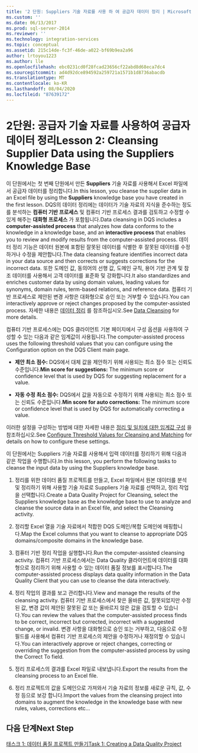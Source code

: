 ```yaml
---
title: '2 단원: Suppliers 기술 자료를 사용 하 여 공급자 데이터 정리 | Microsoft Docs'
ms.custom: ''
ms.date: 06/13/2017
ms.prod: sql-server-2014
ms.reviewer: ''
ms.technology: integration-services
ms.topic: conceptual
ms.assetid: 215c14de-fc3f-46de-a022-bf69b9ea2a96
author: lrtoyou1223
ms.author: lle
ms.openlocfilehash: ebc0231cd0f28fcad23656cf22abd8d68eca7dc4
ms.sourcegitcommit: ad4d92dce894592a259721a1571b1d8736abacdb
ms.translationtype: MT
ms.contentlocale: ko-KR
ms.lasthandoff: 08/04/2020
ms.locfileid: "87639172"
---
```

# <a name="lesson-2-cleansing-supplier-data-using-the-suppliers-knowledge-base"></a><span data-ttu-id="ef6d3-102">2단원: 공급자 기술 자료를 사용하여 공급자 데이터 정리</span><span class="sxs-lookup"><span data-stu-id="ef6d3-102">Lesson 2: Cleansing Supplier Data using the Suppliers Knowledge Base</span></span>
  <span data-ttu-id="ef6d3-103">이 단원에서는 첫 번째 단원에서 만든 **Suppliers** 기술 자료를 사용해서 Excel 파일에서 공급자 데이터를 정리합니다.</span><span class="sxs-lookup"><span data-stu-id="ef6d3-103">In this lesson, you cleanse the supplier data in an Excel file by using the **Suppliers** knowledge base you have created in the first lesson.</span></span> <span data-ttu-id="ef6d3-104">DQS의 데이터 정리에는 데이터가 기술 자료의 지식을 준수하는 정도를 분석하는 **컴퓨터 기반 프로세스** 및 컴퓨터 기반 프로세스 결과를 검토하고 수정할 수 있게 해주는 **대화형 프로세스** 가 포함됩니다.</span><span class="sxs-lookup"><span data-stu-id="ef6d3-104">Data cleansing in DQS includes a **computer-assisted process** that analyzes how data conforms to the knowledge in a knowledge base, and an **interactive process** that enables you to review and modify results from the computer-assisted process.</span></span> <span data-ttu-id="ef6d3-105">데이터 정리 기능은 데이터 원본에 포함된 잘못된 데이터를 식별한 후 잘못된 데이터를 수정하거나 수정을 제안합니다.</span><span class="sxs-lookup"><span data-stu-id="ef6d3-105">The data cleansing feature identifies incorrect data in your data source and then corrects or suggests corrections for the incorrect data.</span></span> <span data-ttu-id="ef6d3-106">또한 도메인 값, 동의어의 선행 값, 도메인 규칙, 용어 기반 관계 및 참조 데이터를 사용해서 고객 데이터를 표준화 및 강화합니다.</span><span class="sxs-lookup"><span data-stu-id="ef6d3-106">It also standardizes and enriches customer data by using domain values, leading values for synonyms, domain rules, term-based relations, and reference data.</span></span> <span data-ttu-id="ef6d3-107">컴퓨터 기반 프로세스로 제안된 변경 사항은 대화형으로 승인 또는 거부할 수 있습니다.</span><span class="sxs-lookup"><span data-stu-id="ef6d3-107">You can interactively approve or reject changes proposed by the computer-assisted process.</span></span> <span data-ttu-id="ef6d3-108">자세한 내용은 [데이터 정리](https://msdn.microsoft.com/library/gg524800.aspx) 를 참조하십시오.</span><span class="sxs-lookup"><span data-stu-id="ef6d3-108">See [Data Cleansing](https://msdn.microsoft.com/library/gg524800.aspx) for more details.</span></span>  
  
 <span data-ttu-id="ef6d3-109">컴퓨터 기반 프로세스에는 DQS 클라이언트 기본 페이지에서 구성 옵션을 사용하여 구성할 수 있는 다음과 같은 임계값이 사용됩니다.</span><span class="sxs-lookup"><span data-stu-id="ef6d3-109">The computer-assisted process uses the following threshold values that you can configure using the Configuration option on the DQS Client main page.</span></span>  
  
-   <span data-ttu-id="ef6d3-110">**제안 최소 점수:** DQS에서 대체 값을 제안하기 위해 사용되는 최소 점수 또는 신뢰도 수준입니다.</span><span class="sxs-lookup"><span data-stu-id="ef6d3-110">**Min score for suggestions:** The minimum score or confidence level that is used by DQS for suggesting replacement for a value.</span></span>  
  
-   <span data-ttu-id="ef6d3-111">**자동 수정 최소 점수:** DQS에서 값을 자동으로 수정하기 위해 사용되는 최소 점수 또는 신뢰도 수준입니다.</span><span class="sxs-lookup"><span data-stu-id="ef6d3-111">**Min score for auto corrections:** The minimum score or confidence level that is used by DQS for automatically correcting a value.</span></span>  
  
 <span data-ttu-id="ef6d3-112">이러한 설정을 구성하는 방법에 대한 자세한 내용은 [정리 및 일치에 대한 임계값 구성](https://msdn.microsoft.com/library/hh510415.aspx) 을 참조하십시오.</span><span class="sxs-lookup"><span data-stu-id="ef6d3-112">See [Configure Threshold Values for Cleansing and Matching](https://msdn.microsoft.com/library/hh510415.aspx) for details on how to configure these settings.</span></span>  
  
 <span data-ttu-id="ef6d3-113">이 단원에서는 Suppliers 기술 자료를 사용해서 입력 데이터를 정리하기 위해 다음과 같은 작업을 수행합니다.</span><span class="sxs-lookup"><span data-stu-id="ef6d3-113">In this lesson, you perform the following tasks to cleanse the input data by using the Suppliers knowledge base.</span></span>  
  
1.  <span data-ttu-id="ef6d3-114">정리를 위한 데이터 품질 프로젝트를 만들고, Excel 파일에서 원본 데이터를 분석 및 정리하기 위해 사용할 기술 자료로 Suppliers 기술 자료를 선택하고, 정리 작업을 선택합니다.</span><span class="sxs-lookup"><span data-stu-id="ef6d3-114">Create a Data Quality Project for Cleansing, select the Suppliers knowledge base as the knowledge base to use to analyze and cleanse the source data in an Excel file, and select the Cleansing activity.</span></span>  
  
2.  <span data-ttu-id="ef6d3-115">정리할 Excel 열을 기술 자료에서 적합한 DQS 도메인/복합 도메인에 매핑합니다.</span><span class="sxs-lookup"><span data-stu-id="ef6d3-115">Map the Excel columns that you want to cleanse to appropriate DQS domains/composite domains in the knowledge base.</span></span>  
  
3.  <span data-ttu-id="ef6d3-116">컴퓨터 기반 정리 작업을 실행합니다.</span><span class="sxs-lookup"><span data-stu-id="ef6d3-116">Run the computer-assisted cleansing activity.</span></span> <span data-ttu-id="ef6d3-117">컴퓨터 기반 프로세스에서는 Data Quality 클라이언트에 데이터를 대화형으로 정리하기 위해 사용할 수 있는 데이터 품질 정보를 표시합니다.</span><span class="sxs-lookup"><span data-stu-id="ef6d3-117">The computer-assisted process displays data quality information in the Data Quality Client that you can use to cleanse the data interactively.</span></span>  
  
4.  <span data-ttu-id="ef6d3-118">정리 작업의 결과를 보고 관리합니다.</span><span class="sxs-lookup"><span data-stu-id="ef6d3-118">View and manage the results of the cleansing activity.</span></span> <span data-ttu-id="ef6d3-119">컴퓨터 기반 프로세스에서 찾은 올바른 값, 잘못되었지만 수정된 값, 변경 값이 제안된 잘못된 값 또는 올바르지 않은 값을 검토할 수 있습니다.</span><span class="sxs-lookup"><span data-stu-id="ef6d3-119">You can review the values that the computer-assisted process finds to be correct, incorrect but corrected, incorrect with a suggested change, or invalid.</span></span> <span data-ttu-id="ef6d3-120">변경 사항을 대화형으로 승인 또는 거부하고, 다음으로 수정 필드를 사용해서 컴퓨터 기반 프로세스의 제안을 수정하거나 재정의할 수 있습니다.</span><span class="sxs-lookup"><span data-stu-id="ef6d3-120">You can interactively approve or reject changes, correcting or overriding the suggestion from the computer-assisted process by using the Correct To field.</span></span>  
  
5.  <span data-ttu-id="ef6d3-121">정리 프로세스의 결과를 Excel 파일로 내보냅니다.</span><span class="sxs-lookup"><span data-stu-id="ef6d3-121">Export the results from the cleansing process to an Excel file.</span></span>  
  
6.  <span data-ttu-id="ef6d3-122">정리 프로젝트의 값을 도메인으로 가져와서 기술 자료의 정보를 새로운 규칙, 값, 수정 등으로 보강 합니다.</span><span class="sxs-lookup"><span data-stu-id="ef6d3-122">Import the values from the cleansing project into domains to augment the knowledge in the knowledge base with new rules, values, corrections etc...</span></span>  
  
## <a name="next-step"></a><span data-ttu-id="ef6d3-123">다음 단계</span><span class="sxs-lookup"><span data-stu-id="ef6d3-123">Next Step</span></span>  
 [<span data-ttu-id="ef6d3-124">태스크 1: 데이터 품질 프로젝트 만들기</span><span class="sxs-lookup"><span data-stu-id="ef6d3-124">Task 1: Creating a Data Quality Project</span></span>](../../2014/tutorials/task-1-creating-a-data-quality-project.md)  
  
  
